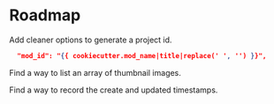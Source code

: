 # Roadmap

Add cleaner options to generate a project id.

```json
  "mod_id": "{{ cookiecutter.mod_name|title|replace(' ', '') }}",
```

Find a way to list an array of thumbnail images.

Find a way to record the create and updated timestamps.
